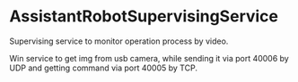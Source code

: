 # AssistantRobotSupervisingService
Supervising service to monitor operation process by video.

Win service to get img from usb camera, while sending it via port 40006 by UDP and getting command via port 40005 by TCP.
